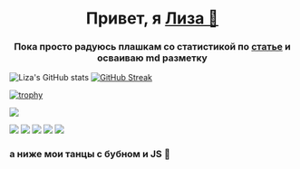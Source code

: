 <h1 align="center">Привет, я <a href="#" target="_blank"> Лиза 👋</a> 
<h3 align="center"> Пока просто радуюсь плашкам со статистикой по  <a href="https://habr.com/ru/articles/649363/" target="_blank">статье</a> и осваиваю md разметку</h3>



![Liza's GitHub stats](https://github-readme-stats.vercel.app/api?username=burlake&theme=dark&show_icons=true)
[![GitHub Streak](https://github-readme-streak-stats.herokuapp.com/?user=burlake)](https://git.io/streak-stats)

[![trophy](https://github-profile-trophy.vercel.app/?username=burlake)](https://github.com/ryo-ma/github-profile-trophy)

![](https://komarev.com/ghpvc/?username=your-github-burlake)


![](https://github-profile-summary-cards.vercel.app/api/cards/profile-details?username=burlake&theme=solarized_dark) 
![](https://github-profile-summary-cards.vercel.app/api/cards/most-commit-language?username=burlake&theme=solarized_dark)
![](https://github-profile-summary-cards.vercel.app/api/cards/repos-per-language?username=burlake&theme=solarized_dark)
![](https://github-profile-summary-cards.vercel.app/api/cards/stats?username=burlake&theme=solarized_dark)
![](https://github-profile-summary-cards.vercel.app/api/cards/productive-time?username=burlake&theme=solarized_dark)

<h3>а ниже мои танцы с бубном и JS 👯</h3>

<!--
**burlake/burlake** is a ✨ _special_ ✨ repository because its `README.md` (this file) appears on your GitHub profile.

Here are some ideas to get you started:

- 🔭 I’m currently working on ...
- 🌱 I’m currently learning ...
- 👯 I’m looking to collaborate on ...
- 🤔 I’m looking for help with ...
- 💬 Ask me about ...
- 📫 How to reach me: ...
- 😄 Pronouns: ...
- ⚡ Fun fact: ...
-->
